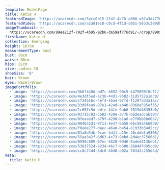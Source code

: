 ```yaml
---
template: ModelPage
title: Katie H
featuredImage: 'https://ucarecdn.com/54cc0b15-2f4f-4c78-a080-e87a3d477017/'
featuredVideo: 'https://ucarecdn.com/a2a81ec8-c0cd-4f1d-a8b1-56b3c389d9b1/'
imageThumbnail: >-
  https://ucarecdn.com/99ea212f-792f-4b95-92b6-da59af776d91/-/crop/890x1240/0,0/-/preview/
firstName: Katie H
collection: Emerging
height: 167cm
measurementType: bust
bust: 86cm
waist: 68cm
hips: 81cm
size: Ladies 10
shoeSize: '8'
hair: Brown
eyes: Hazel/Brown
imagePortfolio:
  - image: 'https://ucarecdn.com/3b6f440d-bd7c-4652-90c9-4479890f6c71/'
  - image: 'https://ucarecdn.com/4e3df5ed-ac38-44d1-9502-31d5752a1dc0/'
  - image: 'https://ucarecdn.com/cf24b16c-4ef4-4ba4-97fd-f129f3d3a1ac/'
  - image: 'https://ucarecdn.com/33d9fea9-87e1-424d-ab40-8360e595ef35/'
  - image: 'https://ucarecdn.com/1c657c5d-edfe-44fe-9ab6-7819d46353d0/'
  - image: 'https://ucarecdn.com/0371bc02-c582-429e-a77b-bbdeadcab304/'
  - image: 'https://ucarecdn.com/0feaaed7-b79f-4290-b1a8-e7f0bb8b60b7/'
  - image: 'https://ucarecdn.com/904032d1-9f11-4e47-ba58-6bc58a4b69b9/'
  - image: 'https://ucarecdn.com/f0a8e277-daec-46a0-b454-e1933b34d2cc/'
  - image: 'https://ucarecdn.com/81a8d54b-9cae-4d41-a15e-40cddbfa9308/'
  - image: 'https://ucarecdn.com/55aa342f-6d63-4c73-9bbd-2d4ec37566d1/'
  - image: 'https://ucarecdn.com/0590c889-67ec-4628-9946-8aded413beb1/'
  - image: 'https://ucarecdn.com/53837524-e234-46c7-b300-2b84d7d95cd9/'
  - image: 'https://ucarecdn.com/cc8c74d4-5dc6-40d8-a02a-76342c255d4d/'
meta:
  title: Katie H
---
```


